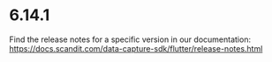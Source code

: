 
# 6.14.1

Find the release notes for a specific version in our documentation: https://docs.scandit.com/data-capture-sdk/flutter/release-notes.html
